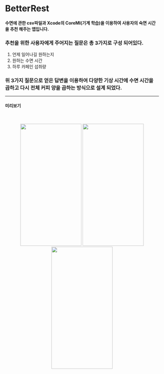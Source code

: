 # BetterRest
#### 수면에 관한 csv파일과 Xcode의 CoreMl(기계 학습)을 이용하여 사용자의 숙면 시간을 추천 해주는 앱입니다.
### 추천을 위한 사용자에게 주어지는 질문은 총 3가지로 구성 되어있다.
1. 언제 일어나길 원하는지
2. 원하는 수면 시간
3. 하루 카페인 섭취량

### 위 3가지 질문으로 얻은 답변을 이용하여 다양한 기상 시간에 수면 시간을 곱하고 다시 전체 커피 양을 곱하는 방식으로 설계 되었다.
------------
#### 미리보기   
<br/>

<p align="center">
<img src= "https://user-images.githubusercontent.com/75058050/188807569-6ceab085-bc17-408f-b9aa-7454d4da277e.png" width="200" height="400"/>
<img src= "https://user-images.githubusercontent.com/75058050/188808102-8de2e1a9-95b0-44bf-b64d-0fbe3b6c313d.png" width="200" height="400"/>
<img src= "https://user-images.githubusercontent.com/75058050/188809672-e533846e-2040-464d-b236-f2509711a212.png" width="200" height="400"/>
</p>
